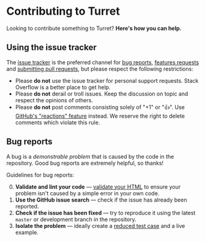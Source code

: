 # Contributing to Turret

Looking to contribute something to Turret? **Here's how you can help.**

## Using the issue tracker

The [issue tracker](https://github.com/bigfishtv/turret/issues) is
the preferred channel for [bug reports](#bug-reports), [features requests](#feature-requests)
and [submitting pull requests](#pull-requests), but please respect the following
restrictions:

* Please **do not** use the issue tracker for personal support requests.  Stack Overflow is a better place to get help.
* Please **do not** derail or troll issues. Keep the discussion on topic and respect the opinions of others.
* Please **do not** post comments consisting solely of "+1" or ":thumbsup:". Use [GitHub's "reactions" feature](https://github.com/blog/2119-add-reactions-to-pull-requests-issues-and-comments) instead. We reserve the right to delete comments which violate this rule.

## Bug reports

A bug is a _demonstrable problem_ that is caused by the code in the repository. Good bug reports are extremely helpful, so thanks!

Guidelines for bug reports:

0. **Validate and lint your code** &mdash; [validate your HTML](https://html5.validator.nu) to ensure your problem isn't caused by a simple error in your own code.
1. **Use the GitHub issue search** &mdash; check if the issue has already been reported.
2. **Check if the issue has been fixed** &mdash; try to reproduce it using the latest `master` or development branch in the repository.
3. **Isolate the problem** &mdash; ideally create a [reduced test case](https://css-tricks.com/reduced-test-cases/) and a live example.